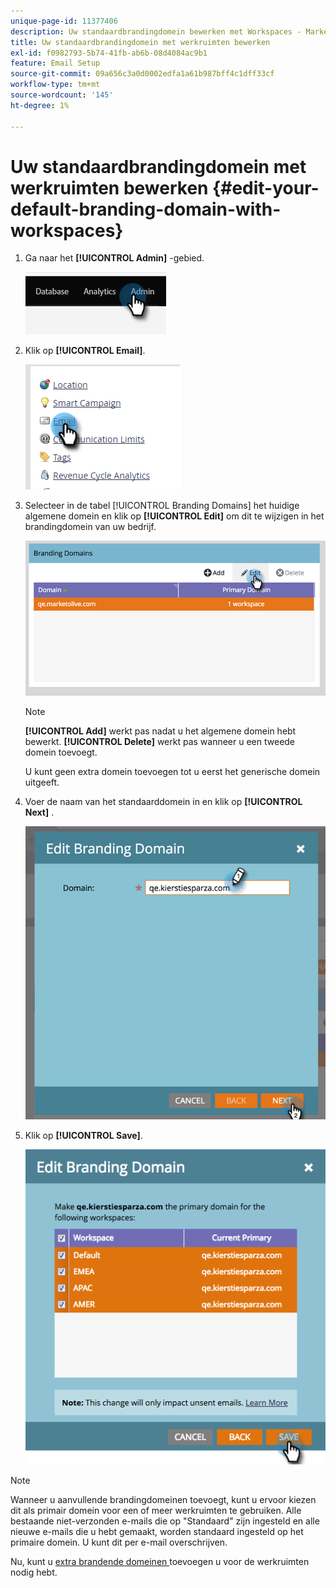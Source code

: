 ```yaml
---
unique-page-id: 11377406
description: Uw standaardbrandingdomein bewerken met Workspaces - Marketo Docs - Productdocumentatie
title: Uw standaardbrandingdomein met werkruimten bewerken
exl-id: f0982793-5b74-41fb-ab6b-08d4084ac9b1
feature: Email Setup
source-git-commit: 09a656c3a0d0002edfa1a61b987bff4c1dff33cf
workflow-type: tm+mt
source-wordcount: '145'
ht-degree: 1%

---
```


# Uw standaardbrandingdomein met werkruimten bewerken {#edit-your-default-branding-domain-with-workspaces}

1. Ga naar het **[!UICONTROL Admin]** -gebied.

   ![](assets/edit-your-default-branding-domain-with-workspaces-1.png)

1. Klik op **[!UICONTROL Email]**.

   ![](assets/edit-your-default-branding-domain-with-workspaces-2.png)

1. Selecteer in de tabel [!UICONTROL Branding Domains] het huidige algemene domein en klik op **[!UICONTROL Edit]** om dit te wijzigen in het brandingdomein van uw bedrijf.

   ![](assets/edit-your-default-branding-domain-with-workspaces-3.png)

   >[!NOTE]
   >
   >**[!UICONTROL Add]** werkt pas nadat u het algemene domein hebt bewerkt. **[!UICONTROL Delete]** werkt pas wanneer u een tweede domein toevoegt.
   >
   >U kunt geen extra domein toevoegen tot u eerst het generische domein uitgeeft.

1. Voer de naam van het standaarddomein in en klik op **[!UICONTROL Next]** .

   ![](assets/edit-your-default-branding-domain-with-workspaces-4.png)

1. Klik op **[!UICONTROL Save]**.

   ![](assets/edit-your-default-branding-domain-with-workspaces-5.png)

>[!NOTE]
>
>Wanneer u aanvullende brandingdomeinen toevoegt, kunt u ervoor kiezen dit als primair domein voor een of meer werkruimten te gebruiken. Alle bestaande niet-verzonden e-mails die op &quot;Standaard&quot; zijn ingesteld en alle nieuwe e-mails die u hebt gemaakt, worden standaard ingesteld op het primaire domein. U kunt dit per e-mail overschrijven.

Nu, kunt u [ extra brandende domeinen ](/help/marketo/product-docs/administration/email-setup/add-multiple-branding-domains/add-an-additional-branding-domain-with-workspaces.md) toevoegen u voor de werkruimten nodig hebt.
